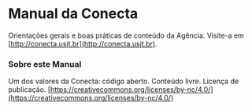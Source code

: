 # Manual da Conecta

Orientações gerais e boas práticas de conteúdo da Agência. Visite-a em [http://conecta.usjt.br](http://conecta.usjt.br).

### Sobre este Manual

Um dos valores da Conecta: código aberto. Conteúdo livre. Licença de publicação. [https://creativecommons.org/licenses/by-nc/4.0/](https://creativecommons.org/licenses/by-nc/4.0/)

